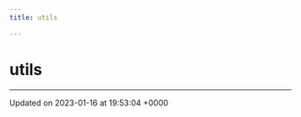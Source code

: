 ```yaml
---
title: utils

---
```


# utils








-------------------------------

Updated on 2023-01-16 at 19:53:04 +0000